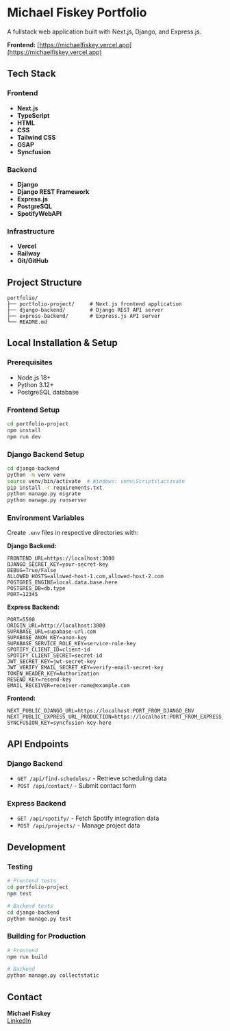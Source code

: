 # Michael Fiskey Portfolio

A fullstack web application built with Next.js, Django, and Express.js.

**Frontend:** [https://michaelfiskey.vercel.app](https://michaelfiskey.vercel.app)  

## Tech Stack

### Frontend
- **Next.js**
- **TypeScript**
- **HTML**
- **CSS**
- **Tailwind CSS**
- **GSAP**
- **Syncfusion**

### Backend
- **Django**
- **Django REST Framework**
- **Express.js**
- **PostgreSQL**
- **SpotifyWebAPI**


### Infrastructure
- **Vercel**
- **Railway**
- **Git/GitHub**

## Project Structure
```
portfolio/
├── portfolio-project/     # Next.js frontend application
├── django-backend/        # Django REST API server
├── express-backend/       # Express.js API server
└── README.md
```

## Local Installation & Setup

### Prerequisites
- Node.js 18+
- Python 3.12+
- PostgreSQL database

### Frontend Setup
```bash
cd portfolio-project
npm install
npm run dev
```

### Django Backend Setup
```bash
cd django-backend
python -m venv venv
source venv/bin/activate  # Windows: venv\Scripts\activate
pip install -r requirements.txt
python manage.py migrate
python manage.py runserver
```

### Environment Variables
Create `.env` files in respective directories with:

**Django Backend:**
```
FRONTEND_URL=https://localhost:3000
DJANGO_SECRET_KEY=your-secret-key
DEBUG=True/False
ALLOWED_HOSTS=allowed-host-1.com,allowed-host-2.com
POSTGRES_ENGINE=local.data.base.here
POSTGRES_DB=db.type
PORT=12345
```

**Express Backend:**
```
PORT=5500
ORIGIN_URL=http://localhost:3000
SUPABASE_URL=supabase-url.com
SUPABASE_ANON_KEY=anon-key
SUPABASE_SERVICE_ROLE_KEY=service-role-key
SPOTIFY_CLIENT_ID=client-id
SPOTIFY_CLIENT_SECRET=secret-id
JWT_SECRET_KEY=jwt-secret-key
JWT_VERIFY_EMAIL_SECRET_KEY=verify-email-secret-key
TOKEN_HEADER_KEY=Authorization
RESEND_KEY=resend-key
EMAIL_RECEIVER=receiver-name@example.com
```

**Frontend:**
```
NEXT_PUBLIC_DJANGO_URL=https://localhost:PORT_FROM_DJANGO_ENV
NEXT_PUBLIC_EXPRESS_URL_PRODUCTION=https://localhost:PORT_FROM_EXPRESS_ENV
SYNCFUSION_KEY=syncfusion-key-here
```

## API Endpoints

### Django Backend
- `GET /api/find-schedules/` - Retrieve scheduling data
- `POST /api/contact/` - Submit contact form

### Express Backend
- `GET /api/spotify/` - Fetch Spotify integration data
- `POST /api/projects/` - Manage project data

## Development

### Testing
```bash
# Frontend tests
cd portfolio-project
npm test

# Backend tests
cd django-backend
python manage.py test
```

### Building for Production
```bash
# Frontend
npm run build

# Backend
python manage.py collectstatic
```

## Contact

**Michael Fiskey**  
[LinkedIn](https://www.linkedin.com/in/michaelfiskey/)